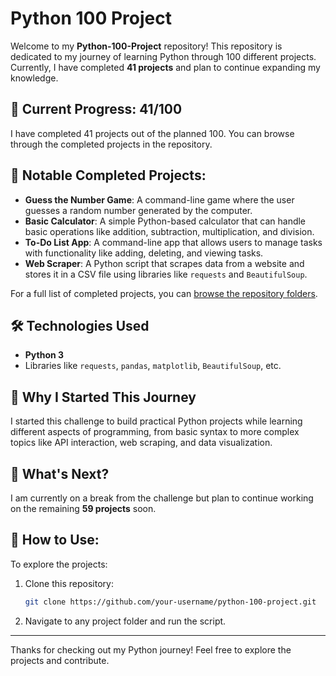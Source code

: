 # Python 100 Project

Welcome to my **Python-100-Project** repository! This repository is dedicated to my journey of learning Python through 100 different projects. Currently, I have completed **41 projects** and plan to continue expanding my knowledge.

## 🚀 Current Progress: 41/100

I have completed 41 projects out of the planned 100. You can browse through the completed projects in the repository.

## 📝 Notable Completed Projects:

- **Guess the Number Game**: A command-line game where the user guesses a random number generated by the computer.
- **Basic Calculator**: A simple Python-based calculator that can handle basic operations like addition, subtraction, multiplication, and division.
- **To-Do List App**: A command-line app that allows users to manage tasks with functionality like adding, deleting, and viewing tasks.
- **Web Scraper**: A Python script that scrapes data from a website and stores it in a CSV file using libraries like `requests` and `BeautifulSoup`.

For a full list of completed projects, you can [browse the repository folders](https://github.com/your-username/python-100-project).

## 🛠️ Technologies Used

- **Python 3**
- Libraries like `requests`, `pandas`, `matplotlib`, `BeautifulSoup`, etc.

## 🌱 Why I Started This Journey

I started this challenge to build practical Python projects while learning different aspects of programming, from basic syntax to more complex topics like API interaction, web scraping, and data visualization.

## 🚧 What's Next?

I am currently on a break from the challenge but plan to continue working on the remaining **59 projects** soon.

## 📂 How to Use:

To explore the projects:

1. Clone this repository:
    ```bash
    git clone https://github.com/your-username/python-100-project.git
    ```
2. Navigate to any project folder and run the script.

---

Thanks for checking out my Python journey! Feel free to explore the projects and contribute.
